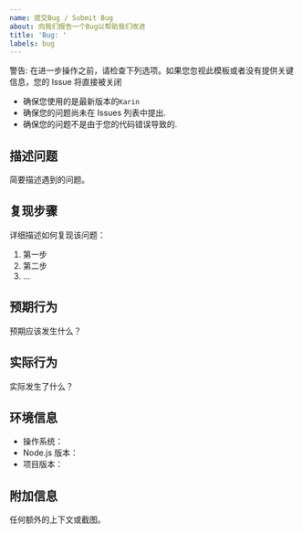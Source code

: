 ```yaml
---
name: 提交Bug / Submit Bug
about: 向我们报告一个Bug以帮助我们改进
title: 'Bug: '
labels: bug
---
```


警告: 在进一步操作之前，请检查下列选项。如果您忽视此模板或者没有提供关键信息，您的 Issue 将直接被关闭

- 确保您使用的是最新版本的`Karin`
- 确保您的问题尚未在 Issues 列表中提出.
- 确保您的问题不是由于您的代码错误导致的.

## 描述问题

简要描述遇到的问题。

## 复现步骤

详细描述如何复现该问题：

1. 第一步
2. 第二步
3. ...

## 预期行为

预期应该发生什么？

## 实际行为

实际发生了什么？

## 环境信息

- 操作系统：
- Node.js 版本：
- 项目版本：

## 附加信息

任何额外的上下文或截图。
